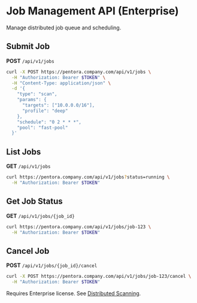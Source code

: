 # Job Management API (Enterprise)

Manage distributed job queue and scheduling.

## Submit Job

**POST** `/api/v1/jobs`

```bash
curl -X POST https://pentora.company.com/api/v1/jobs \
  -H "Authorization: Bearer $TOKEN" \
  -H "Content-Type: application/json" \
  -d '{
    "type": "scan",
    "params": {
      "targets": ["10.0.0.0/16"],
      "profile": "deep"
    },
    "schedule": "0 2 * * *",
    "pool": "fast-pool"
  }'
```

## List Jobs

**GET** `/api/v1/jobs`

```bash
curl https://pentora.company.com/api/v1/jobs?status=running \
  -H "Authorization: Bearer $TOKEN"
```

## Get Job Status

**GET** `/api/v1/jobs/{job_id}`

```bash
curl https://pentora.company.com/api/v1/jobs/job-123 \
  -H "Authorization: Bearer $TOKEN"
```

## Cancel Job

**POST** `/api/v1/jobs/{job_id}/cancel`

```bash
curl -X POST https://pentora.company.com/api/v1/jobs/job-123/cancel \
  -H "Authorization: Bearer $TOKEN"
```

Requires Enterprise license. See [Distributed Scanning](/docs/enterprise/distributed-scanning).
